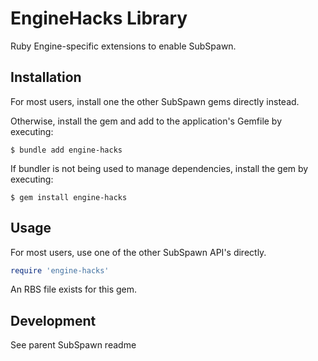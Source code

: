# EngineHacks Library

Ruby Engine-specific extensions to enable SubSpawn.

## Installation

For most users, install one the other SubSpawn gems directly instead.

Otherwise, install the gem and add to the application's Gemfile by executing:

    $ bundle add engine-hacks

If bundler is not being used to manage dependencies, install the gem by executing:

    $ gem install engine-hacks

## Usage

For most users, use one of the other SubSpawn API's directly. 

```rb
require 'engine-hacks'
```

An RBS file exists for this gem.

## Development

See parent SubSpawn readme
